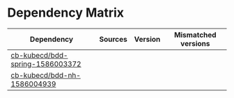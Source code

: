 # Dependency Matrix

Dependency | Sources | Version | Mismatched versions
---------- | ------- | ------- | -------------------
[cb-kubecd/bdd-spring-1586003372](https://github.com/cb-kubecd/bdd-spring-1586003372.git) |  | []() | 
[cb-kubecd/bdd-nh-1586004939](https://github.com/cb-kubecd/bdd-nh-1586004939.git) |  | []() | 
